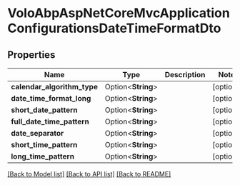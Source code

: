 # VoloAbpAspNetCoreMvcApplicationConfigurationsDateTimeFormatDto

## Properties

Name | Type | Description | Notes
------------ | ------------- | ------------- | -------------
**calendar_algorithm_type** | Option<**String**> |  | [optional]
**date_time_format_long** | Option<**String**> |  | [optional]
**short_date_pattern** | Option<**String**> |  | [optional]
**full_date_time_pattern** | Option<**String**> |  | [optional]
**date_separator** | Option<**String**> |  | [optional]
**short_time_pattern** | Option<**String**> |  | [optional]
**long_time_pattern** | Option<**String**> |  | [optional]

[[Back to Model list]](../README.md#documentation-for-models) [[Back to API list]](../README.md#documentation-for-api-endpoints) [[Back to README]](../README.md)


